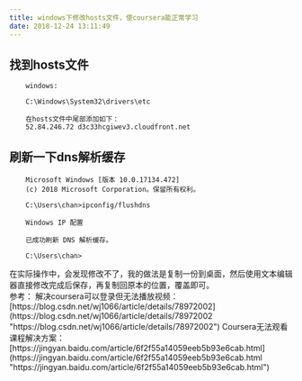 ```yaml
---
title: windows下修改hosts文件，使coursera能正常学习
date: 2018-12-24 13:11:49
---
```


## 找到hosts文件 ##

```
	windows:

	C:\Windows\System32\drivers\etc

	在hosts文件中尾部添加如下：
	52.84.246.72 d3c33hcgiwev3.cloudfront.net

```

## 刷新一下dns解析缓存 ##

```
	Microsoft Windows [版本 10.0.17134.472]
	(c) 2018 Microsoft Corporation。保留所有权利。
	
	C:\Users\chan>ipconfig/flushdns
	
	Windows IP 配置
	
	已成功刷新 DNS 解析缓存。
	
	C:\Users\chan>

```

<div class="tip">
	在实际操作中，会发现修改不了，我的做法是复制一份到桌面，然后使用文本编辑器直接修改完成后保存，再复制回原本的位置，覆盖即可。		
</div>

<div class="tip">
	参考：
	解决coursera可以登录但无法播放视频：[https://blog.csdn.net/wj1066/article/details/78972002](https://blog.csdn.net/wj1066/article/details/78972002 "https://blog.csdn.net/wj1066/article/details/78972002")
	Coursera无法观看课程解决方案：[https://jingyan.baidu.com/article/6f2f55a14059eeb5b93e6cab.html](https://jingyan.baidu.com/article/6f2f55a14059eeb5b93e6cab.html "https://jingyan.baidu.com/article/6f2f55a14059eeb5b93e6cab.html")

</div>
